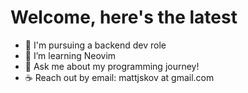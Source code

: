 # Welcome, here's the latest
- 🔭 I'm pursuing a backend dev role
- 🌱 I’m learning Neovim
- 💬 Ask me about my programming journey!
- ☕ Reach out by email: mattjskov at gmail.com
